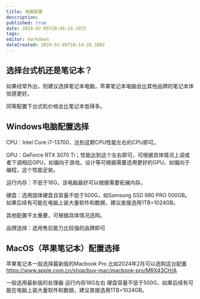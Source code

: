 ```yaml
---
title: 电脑配置
description: 
published: true
date: 2024-02-05T20:44:14.197Z
tags: 
editor: markdown
dateCreated: 2024-01-09T10:14:28.380Z
---
```


## 选择台式机还是笔记本？

如果经常外出，则建议选择笔记本电脑，苹果笔记本电脑会比其他品牌的笔记本体验感更好。

同等配置下台式机价格会比笔记本低得多。



## Windows电脑配置选择

CPU：Intel Core i7-13700，达到这颗CPU性能左右的CPU即可。

GPU：GeForce RTX 3070 Ti；性能达到这个左右即可，可根据具体情况上调或者下调相应GPU，如偏向于游戏，设计等可根据需要选用更好的GPU，如偏向于编程，这个性能足矣。

运行内存：不低于16G，该电脑最好可以根据需要拓展内存。

硬盘：选用固体硬盘且容量不低于500G，如Samsung SSD 980 PRO 500GB。如果后续有可能在电脑上装大量软件和数据，建议直接选用1TB=1024GB。


其他配置不太重要，可根据具体情况选购。

品牌选择：选用售后能力比较强的品牌即可


## MacOS（苹果笔记本）配置选择

苹果笔记本一般选择最新版的Macbook Pro
比如2024年2月可以选购这台配置
https://www.apple.com.cn/shop/buy-mac/macbook-pro/MRX43CH/A

一般选用最新版的处理器
运行内存18G左右
硬盘容量不低于500G，如果后续有可能在电脑上装大量软件和数据，建议直接选用1TB=1024GB。